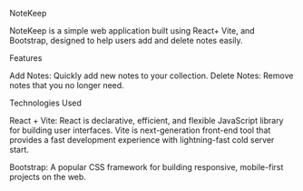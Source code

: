 NoteKeep

NoteKeep is a simple web application built using React+ Vite, and Bootstrap, designed to help users add and delete notes easily.

Features

Add Notes: Quickly add new notes to your collection.
Delete Notes: Remove notes that you no longer need.

Technologies Used

React + Vite: React is declarative, efficient, and flexible JavaScript library for building user interfaces. Vite is next-generation front-end tool that provides a fast development experience with lightning-fast cold server start.

Bootstrap: A popular CSS framework for building responsive, mobile-first projects on the web.
